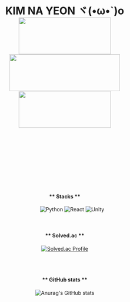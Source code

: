 <div align="center">


<h1>KIM NA YEON ヾ(•ω•`)o <br>

<a href="https://github.com/devxb/gitanimals">
  <img
    src="https://render.gitanimals.org/lines/eoyan?pet-id=587181348183179491"
    width="250"
    height="100"
  />
</a>

<a href="https://github.com/devxb/gitanimals">
  <img
    src="https://render.gitanimals.org/lines/eoyan?pet-id=587181348183179486"
    width="300"
    height=100"
  />
</a>

<a href="https://github.com/devxb/gitanimals">
  <img
    src="https://render.gitanimals.org/lines/eoyan?pet-id=587181348183179491"
    width="250"
    height="100"
  />
</a>

<br><br></h1>



<br>
<br>
<h4> ** Stacks ** </h4>




<dd><img alt="Python" src ="https://img.shields.io/badge/Python-3776AB.svg?&style=flat-square&logo=Python&logoColor=white"/> <img alt="React" src ="https://img.shields.io/badge/React-61DAFB.svg?&style=flat-square&logo=React&logoColor=white"/> <img alt="Unity" src ="https://img.shields.io/badge/Unity-FFFFFF.svg?&style=flat-square&logo=Unity&logoColor=black"/></dd>

<br>
<br>
<h4> ** Solved.ac ** </h4>



  
[![Solved.ac Profile](http://mazassumnida.wtf/api/v2/generate_badge?boj=nayeon1031)](https://solved.ac/nayeon1031/)



<br>
<br>
<h4> ** GitHub stats ** </h4>





![Anurag's GitHub stats](https://github-readme-stats.vercel.app/api?username=eoyan&show_icons=true&theme=react)</dd>






</div>

